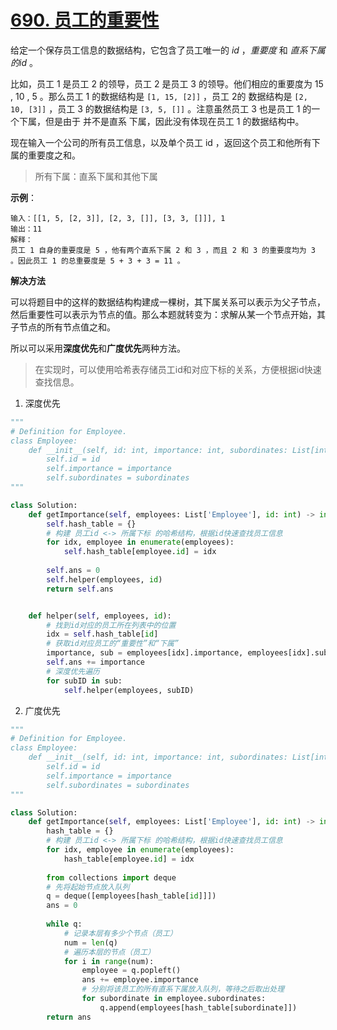 # [690. 员工的重要性](https://leetcode-cn.com/problems/employee-importance/)

给定一个保存员工信息的数据结构，它包含了员工唯一的 *id* ，*重要度* 和 *直系下属的id* 。

比如，员工 1 是员工 2 的领导，员工 2 是员工 3 的领导。他们相应的重要度为 15 , 10 , 5 。那么员工 1 的数据结构是 `[1, 15, [2]]` ，员工 2的 数据结构是 `[2, 10, [3]]` ，员工 3 的数据结构是 `[3, 5, []]` 。注意虽然员工 3 也是员工 1 的一个下属，但是由于 并不是直系 下属，因此没有体现在员工 1 的数据结构中。

现在输入一个公司的所有员工信息，以及单个员工 id ，返回这个员工和他所有下属的重要度之和。
> 所有下属：直系下属和其他下属

**示例**：
```
输入：[[1, 5, [2, 3]], [2, 3, []], [3, 3, []]], 1
输出：11
解释：
员工 1 自身的重要度是 5 ，他有两个直系下属 2 和 3 ，而且 2 和 3 的重要度均为 3 。因此员工 1 的总重要度是 5 + 3 + 3 = 11 。
```

**解决方法**

可以将题目中的这样的数据结构构建成一棵树，其下属关系可以表示为父子节点，然后重要性可以表示为节点的值。那么本题就转变为：求解从某一个节点开始，其子节点的所有节点值之和。

所以可以采用**深度优先**和**广度优先**两种方法。

> 在实现时，可以使用哈希表存储员工id和对应下标的关系，方便根据id快速查找信息。

1. 深度优先
```py
"""
# Definition for Employee.
class Employee:
    def __init__(self, id: int, importance: int, subordinates: List[int]):
        self.id = id
        self.importance = importance
        self.subordinates = subordinates
"""

class Solution:
    def getImportance(self, employees: List['Employee'], id: int) -> int:
        self.hash_table = {}
        # 构建 员工id <-> 所属下标 的哈希结构，根据id快速查找员工信息
        for idx, employee in enumerate(employees):
            self.hash_table[employee.id] = idx
        
        self.ans = 0
        self.helper(employees, id)
        return self.ans


    def helper(self, employees, id):
        # 找到id对应的员工所在列表中的位置
        idx = self.hash_table[id]   
        # 获取id对应员工的“重要性”和“下属”
        importance, sub = employees[idx].importance, employees[idx].subordinates
        self.ans += importance
        # 深度优先遍历
        for subID in sub:
            self.helper(employees, subID)
```

2. 广度优先
```py
"""
# Definition for Employee.
class Employee:
    def __init__(self, id: int, importance: int, subordinates: List[int]):
        self.id = id
        self.importance = importance
        self.subordinates = subordinates
"""

class Solution:
    def getImportance(self, employees: List['Employee'], id: int) -> int:
        hash_table = {}
        # 构建 员工id <-> 所属下标 的哈希结构，根据id快速查找员工信息
        for idx, employee in enumerate(employees):
            hash_table[employee.id] = idx
        
        from collections import deque
        # 先将起始节点放入队列
        q = deque([employees[hash_table[id]]])
        ans = 0
        
        while q:
            # 记录本层有多少个节点（员工）
            num = len(q)
            # 遍历本层的节点（员工）
            for i in range(num):
                employee = q.popleft()
                ans += employee.importance
                # 分别将该员工的所有直系下属放入队列，等待之后取出处理
                for subordinate in employee.subordinates:
                    q.append(employees[hash_table[subordinate]])
        return ans
```